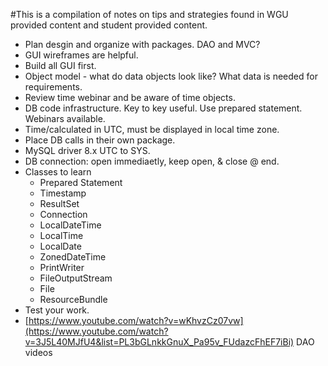 #This is a compilation of notes on tips and strategies found in WGU provided content and student provided content.

* Plan desgin and organize with packages. DAO and MVC?
* GUI wireframes are helpful.
* Build all GUI first.
* Object model - what do data objects look like? What data is needed for requirements.
* Review time webinar and be aware of time objects.
* DB code infrastructure. Key to key useful. Use prepared statement. Webinars available.
* Time/calculated in UTC, must be displayed in local time zone.
* Place DB calls in their own package.
* MySQL driver 8.x UTC to SYS.
* DB connection: open immediaetly, keep open, & close @ end.
* Classes to learn
  * Prepared Statement
  * Timestamp
  * ResultSet
  * Connection
  * LocalDateTime
  * LocalTime
  * LocalDate
  * ZonedDateTime
  * PrintWriter
  * FileOutputStream
  * File
  * ResourceBundle
* Test your work.
* [https://www.youtube.com/watch?v=wKhvzCz07vw](https://www.youtube.com/watch?v=3J5L40MJfU4&list=PL3bGLnkkGnuX_Pa95v_FUdazcFhEF7iBi) DAO videos
